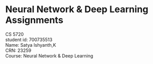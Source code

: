# Neural Network & Deep Learning Assignments  
 CS 5720  
student id: 700735513  
Name: Satya Ishyanth,K  
CRN: 23259  
Course: Neural Network & Deep Learning   
